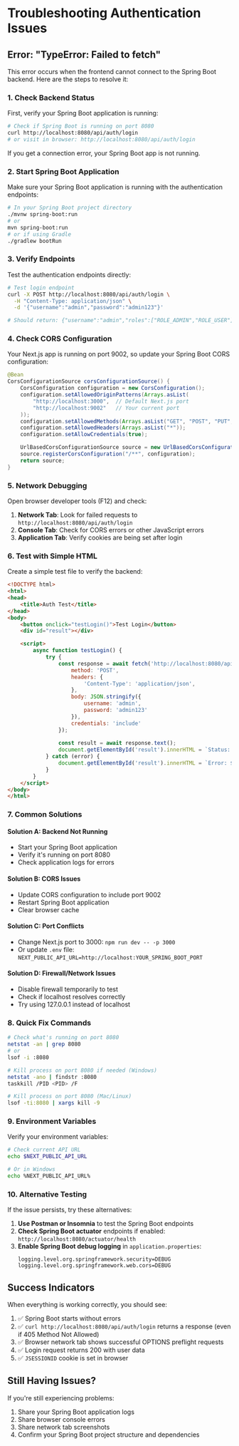 # Troubleshooting Authentication Issues

## Error: "TypeError: Failed to fetch"

This error occurs when the frontend cannot connect to the Spring Boot backend. Here are the steps to resolve it:

### 1. Check Backend Status

First, verify your Spring Boot application is running:

```bash
# Check if Spring Boot is running on port 8080
curl http://localhost:8080/api/auth/login
# or visit in browser: http://localhost:8080/api/auth/login
```

If you get a connection error, your Spring Boot app is not running.

### 2. Start Spring Boot Application

Make sure your Spring Boot application is running with the authentication endpoints:

```bash
# In your Spring Boot project directory
./mvnw spring-boot:run
# or
mvn spring-boot:run
# or if using Gradle
./gradlew bootRun
```

### 3. Verify Endpoints

Test the authentication endpoints directly:

```bash
# Test login endpoint
curl -X POST http://localhost:8080/api/auth/login \
  -H "Content-Type: application/json" \
  -d '{"username":"admin","password":"admin123"}'

# Should return: {"username":"admin","roles":["ROLE_ADMIN","ROLE_USER"]}
```

### 4. Check CORS Configuration

Your Next.js app is running on port 9002, so update your Spring Boot CORS configuration:

```java
@Bean
CorsConfigurationSource corsConfigurationSource() {
    CorsConfiguration configuration = new CorsConfiguration();
    configuration.setAllowedOriginPatterns(Arrays.asList(
        "http://localhost:3000",  // Default Next.js port
        "http://localhost:9002"   // Your current port
    ));
    configuration.setAllowedMethods(Arrays.asList("GET", "POST", "PUT", "DELETE", "OPTIONS"));
    configuration.setAllowedHeaders(Arrays.asList("*"));
    configuration.setAllowCredentials(true);

    UrlBasedCorsConfigurationSource source = new UrlBasedCorsConfigurationSource();
    source.registerCorsConfiguration("/**", configuration);
    return source;
}
```

### 5. Network Debugging

Open browser developer tools (F12) and check:

1. **Network Tab**: Look for failed requests to `http://localhost:8080/api/auth/login`
2. **Console Tab**: Check for CORS errors or other JavaScript errors
3. **Application Tab**: Verify cookies are being set after login

### 6. Test with Simple HTML

Create a simple test file to verify the backend:

```html
<!DOCTYPE html>
<html>
<head>
    <title>Auth Test</title>
</head>
<body>
    <button onclick="testLogin()">Test Login</button>
    <div id="result"></div>

    <script>
        async function testLogin() {
            try {
                const response = await fetch('http://localhost:8080/api/auth/login', {
                    method: 'POST',
                    headers: {
                        'Content-Type': 'application/json',
                    },
                    body: JSON.stringify({
                        username: 'admin',
                        password: 'admin123'
                    }),
                    credentials: 'include'
                });
                
                const result = await response.text();
                document.getElementById('result').innerHTML = `Status: ${response.status}<br>Response: ${result}`;
            } catch (error) {
                document.getElementById('result').innerHTML = `Error: ${error.message}`;
            }
        }
    </script>
</body>
</html>
```

### 7. Common Solutions

#### Solution A: Backend Not Running
- Start your Spring Boot application
- Verify it's running on port 8080
- Check application logs for errors

#### Solution B: CORS Issues
- Update CORS configuration to include port 9002
- Restart Spring Boot application
- Clear browser cache

#### Solution C: Port Conflicts
- Change Next.js port to 3000: `npm run dev -- -p 3000`
- Or update `.env` file: `NEXT_PUBLIC_API_URL=http://localhost:YOUR_SPRING_BOOT_PORT`

#### Solution D: Firewall/Network Issues
- Disable firewall temporarily to test
- Check if localhost resolves correctly
- Try using 127.0.0.1 instead of localhost

### 8. Quick Fix Commands

```bash
# Check what's running on port 8080
netstat -an | grep 8080
# or
lsof -i :8080

# Kill process on port 8080 if needed (Windows)
netstat -ano | findstr :8080
taskkill /PID <PID> /F

# Kill process on port 8080 (Mac/Linux)
lsof -ti:8080 | xargs kill -9
```

### 9. Environment Variables

Verify your environment variables:

```bash
# Check current API URL
echo $NEXT_PUBLIC_API_URL

# Or in Windows
echo %NEXT_PUBLIC_API_URL%
```

### 10. Alternative Testing

If the issue persists, try these alternatives:

1. **Use Postman or Insomnia** to test the Spring Boot endpoints
2. **Check Spring Boot actuator** endpoints if enabled: `http://localhost:8080/actuator/health`
3. **Enable Spring Boot debug logging** in `application.properties`:
   ```properties
   logging.level.org.springframework.security=DEBUG
   logging.level.org.springframework.web.cors=DEBUG
   ```

## Success Indicators

When everything is working correctly, you should see:

1. ✅ Spring Boot starts without errors
2. ✅ `curl http://localhost:8080/api/auth/login` returns a response (even if 405 Method Not Allowed)
3. ✅ Browser network tab shows successful OPTIONS preflight requests
4. ✅ Login request returns 200 with user data
5. ✅ `JSESSIONID` cookie is set in browser

## Still Having Issues?

If you're still experiencing problems:

1. Share your Spring Boot application logs
2. Share browser console errors
3. Share network tab screenshots
4. Confirm your Spring Boot project structure and dependencies